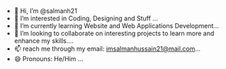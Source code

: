 - 👋 Hi, I’m @salmanh21
- 👀 I’m interested in Coding, Designing and Stuff ...
- 🌱 I’m currently learning Website and Web Applications Development...
- 💞️ I’m looking to collaborate on interesting projects to learn more and enhance my skills....
- 📫 reach me through my email: imsalmanhussain21@mail.com...
- 😄 Pronouns: He/Him ...

<!---
salmanh21/salmanh21 is a ✨ special ✨ repository because its `README.md` (this file) appears on your GitHub profile.
You can click the Preview link to take a look at your changes.
--->
